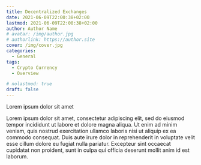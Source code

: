 ```yaml
---
title: Decentralized Exchanges
date: 2021-06-09T22:00:38+02:00
lastmod: 2021-06-09T22:00:38+02:00
author: Author Name
# avatar: /img/author.jpg
# authorlink: https://author.site
cover: /img/cover.jpg
categories:
  - General
tags:
  - Crypto Currency
  - Overview

# nolastmod: true
draft: false
---
```


Lorem ipsum dolor sit amet


<!--more-->

Lorem ipsum dolor sit amet, consectetur adipiscing elit, sed do eiusmod tempor incididunt ut labore et dolore magna aliqua. Ut enim ad minim veniam, quis nostrud exercitation ullamco laboris nisi ut aliquip ex ea commodo consequat. Duis aute irure dolor in reprehenderit in voluptate velit esse cillum dolore eu fugiat nulla pariatur. Excepteur sint occaecat cupidatat non proident, sunt in culpa qui officia deserunt mollit anim id est laborum.

